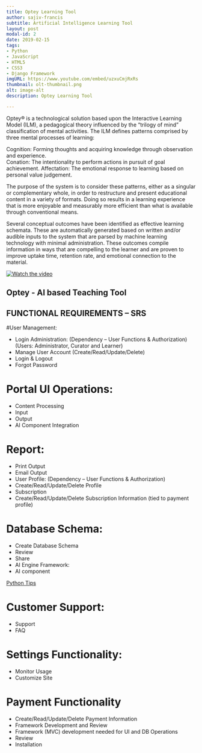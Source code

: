 ```yaml
---
title: Optey Learning Tool
author: sajiv-francis
subtitle: Artificial Intelligence Learning Tool
layout: post
modal-id: 2
date: 2019-02-15
tags:
- Python
- JavaScript
- HTML5
- CSS3
- Django Framework
imgURL: https://www.youtube.com/embed/uzxuCmjRxRs
thumbnail: olt-thumbnail.png
alt: image-alt
description: Optey Learning Tool

---
```

Optey® is a technological solution based upon the Interactive Learning Model (ILM), a pedagogical theory influenced by the “trilogy of mind” classification of mental activities.  The ILM defines patterns comprised by three mental processes of learning:

Cognition:  Forming thoughts and acquiring knowledge through observation and experience.  
Conation:  The intentionality to perform actions in pursuit of goal achievement.
Affectation:  The emotional response to learning based on personal value judgement.

The purpose of the system is to consider these patterns, either as a singular or complementary whole, in order to restructure and present educational content in a variety of formats.  Doing so results in a learning experience that is more enjoyable and measurably more efficient than what is available through conventional means.       

Several conceptual outcomes have been identified as effective learning schemata.  These are automatically generated based on written and/or audible inputs to the system that are parsed by machine learning technology with minimal administration.  These outcomes compile information in ways that are compelling to the learner and are proven to improve uptake time, retention rate, and emotional connection to the material.

[![Watch the video](https://sajivfrancis.github.io/img/portfolio/olt-thumbnail.png)](https://www.youtube.com/embed/uzxuCmjRxRs)

## Optey - AI based Teaching Tool

## FUNCTIONAL REQUIREMENTS – SRS

#User Management:

- Login Administration: (Dependency – User Functions & Authorization)
(Users: Administrator, Curator and Learner)
- Manage User Account (Create/Read/Update/Delete)
- Login & Logout
- Forgot Password

# Portal UI Operations:

- Content Processing
- Input
- Output
- AI Component Integration

# Report:

- Print Output
- Email Output
- User Profile: (Dependency – User Functions & Authorization)
- Create/Read/Update/Delete Profile
- Subscription
- Create/Read/Update/Delete Subscription Information (tied to payment profile)

# Database Schema:

- Create Database Schema
- Review
- Share
- AI Engine Framework:
- AI component

<a href="https://pythontips.com/2013/08/08/storing-and-loading-data-with-json/" target="_blank">Python Tips</a>


# Customer Support:

- Support
- FAQ

# Settings Functionality:

-	Monitor Usage
- Customize Site

# Payment Functionality

- Create/Read/Update/Delete Payment Information
- Framework Development and Review
- Framework (MVC) development needed for UI and DB Operations
- Review
- Installation
